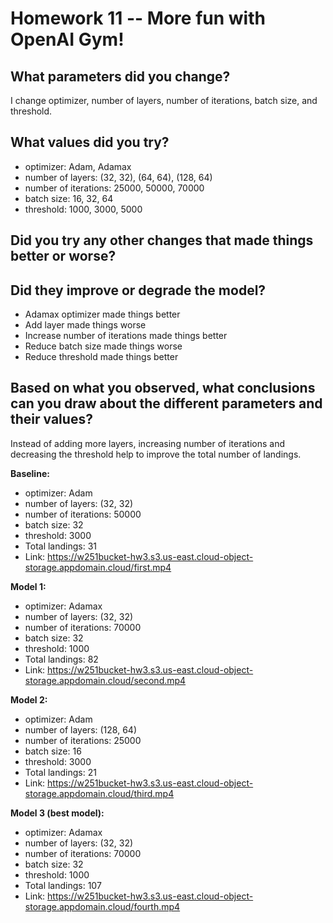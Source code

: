 # Homework 11 -- More fun with OpenAI Gym!

## What parameters did you change? 
I change optimizer, number of layers, number of iterations, batch size, and threshold.

## What values did you try?

- optimizer: Adam, Adamax
- number of layers: (32, 32), (64, 64), (128, 64)
- number of iterations: 25000, 50000, 70000
- batch size: 16, 32, 64
- threshold: 1000, 3000, 5000

## Did you try any other changes that made things better or worse?
## Did they improve or degrade the model?

- Adamax optimizer made things better
- Add layer made things worse
- Increase number of iterations made things better
- Reduce batch size made things worse
- Reduce threshold made things better

## Based on what you observed, what conclusions can you draw about the different parameters and their values? 
Instead of adding more layers, increasing number of iterations and decreasing the threshold help to improve the total number of landings.

**Baseline:**

- optimizer: Adam
- number of layers: (32, 32)
- number of iterations: 50000
- batch size: 32
- threshold: 3000
- Total landings: 31
- Link: https://w251bucket-hw3.s3.us-east.cloud-object-storage.appdomain.cloud/first.mp4 

**Model 1:**

- optimizer: Adamax
- number of layers: (32, 32)
- number of iterations: 70000
- batch size: 32
- threshold: 1000
- Total landings: 82
- Link: https://w251bucket-hw3.s3.us-east.cloud-object-storage.appdomain.cloud/second.mp4

**Model 2:**

- optimizer: Adam
- number of layers: (128, 64)
- number of iterations: 25000
- batch size: 16
- threshold: 3000
- Total landings: 21
- Link: https://w251bucket-hw3.s3.us-east.cloud-object-storage.appdomain.cloud/third.mp4

**Model 3 (best model):**

- optimizer: Adamax
- number of layers: (32, 32)
- number of iterations: 70000
- batch size: 32
- threshold: 1000
- Total landings: 107
- Link: https://w251bucket-hw3.s3.us-east.cloud-object-storage.appdomain.cloud/fourth.mp4 